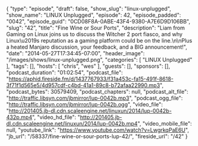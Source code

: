 {
  "type": "episode",
  "draft": false,
  "show_slug": "linux-unplugged",
  "show_name": "LINUX Unplugged",
  "episode": 42,
  "episode_padded": "0042",
  "episode_guid": "0CD08F8A-0ABE-43F4-9380-A7E6D9D106BB",
  "slug": "42",
  "title": "Fine Wine or Sour Ports",
  "description": "Liam from Gaming on Linux joins us to discuss the Witcher 2 port fiasco, and why Linux\u2019s reputation as a gaming platform could be on the line.\n\nPlus a heated Manjaro discussion, your feedback, and a BIG announcement!",
  "date": "2014-05-27T17:34:45-07:00",
  "header_image": "/images/shows/linux-unplugged.png",
  "categories": [
    "LINUX Unplugged"
  ],
  "tags": [],
  "hosts": [
    "chris",
    "wes"
  ],
  "guests": [],
  "sponsors": [],
  "podcast_duration": "01:02:54",
  "podcast_file": "https://aphid.fireside.fm/d/1437767933/f31a453c-fa15-491f-8618-3f71f1d565e5/4d957cdf-c4bd-41a1-89c8-b72afaa22990.mp3",
  "podcast_bytes": 30579409,
  "podcast_chapters": null,
  "podcast_alt_file": "http://traffic.libsyn.com/jbmirror/lup-0042b.mp3",
  "podcast_ogg_file": "http://traffic.libsyn.com/jbmirror/lup-0042b.ogg",
  "video_file": "http://201405.jb-dl.cdn.scaleengine.net/linuxun/2014/lup-0042b-432p.mp4",
  "video_hd_file": "http://201405.jb-dl.cdn.scaleengine.net/linuxun/2014/lup-0042b.mp4",
  "video_mobile_file": null,
  "youtube_link": "https://www.youtube.com/watch?v=LwgrkqPaE6U",
  "jb_url": "/58337/fine-wine-or-sour-ports-lup-42/",
  "fireside_url": "/42"
}


